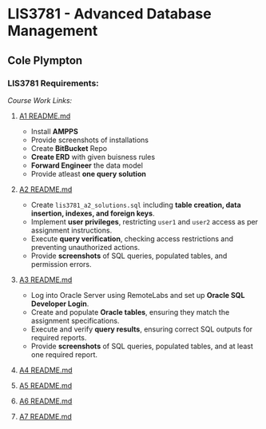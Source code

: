 # LIS3781 - Advanced Database Management

## Cole Plympton 

### LIS3781 Requirements:

*Course Work Links:*

1. [A1 README.md](a1/README.MD "My A1 README.md file")
    - Install **AMPPS**
    - Provide screenshots of installations
    - Create **BitBucket** Repo
    - **Create ERD** with given buisness rules
    - **Forward Engineer** the data model
    - Provide atleast **one query solution**

2. [A2 README.md](a2/README.MD "My A2 README.md file")
    - Create `lis3781_a2_solutions.sql` including **table creation, data insertion, indexes, and foreign keys**.
    - Implement **user privileges**, restricting `user1` and `user2` access as per assignment instructions.
    - Execute **query verification**, checking access restrictions and preventing unauthorized actions.
    - Provide **screenshots** of SQL queries, populated tables, and permission errors.

3. [A3 README.md](a3/README.MD "My A3 README.md file")
    - Log into Oracle Server using RemoteLabs and set up **Oracle SQL Developer Login**.
    - Create and populate **Oracle tables**, ensuring they match the assignment specifications.
    - Execute and verify **query results**, ensuring correct SQL outputs for required reports.
    - Provide **screenshots** of SQL queries, populated tables, and at least one required report.

4. [A4 README.md](a4/README.md "My A4 README.md file")

5. [A5 README.md](a5/README.md "My A5 README.md file")

6. [A6 README.md](a6/README.md "My A6 README.md file")

7. [A7 README.md](a7/README.md "My A7 README.md file")